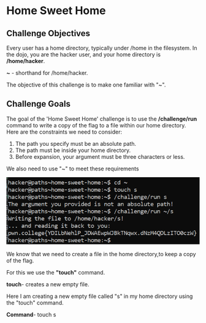 # Home Sweet Home

## Challenge Objectives

Every user has a home directory, typically under /home in the filesystem. In the dojo, you are the hacker user, and your home directory is **/home/hacker**.

 **~** - shorthand for /home/hacker.

 The objective of this challenge is to make one familiar with "~".

 ## Challenge Goals

 The goal of the 'Home Sweet Home' challenge is to use the **/challenge/run** command to write a copy of the flag to a file within our home directory. Here are the constraints we need to consider:

1. The path you specify must be an absolute path.
2. The path must be inside your home directory.
3. Before expansion, your argument must be three characters or less.

We also need to use "~" to meet these requirements

![Error in Loading image](image-11.png)

We know that we need to create a file  in the home directory,to keep a copy of the flag.

For this we use the **"touch"** command.

**touch**-  creates a new empty file.

Here I am creating a new empty file called "s" in my home directory using the "touch" command.

**Command**- touch s



